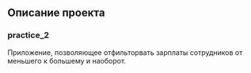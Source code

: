 ## **Описание проекта**

### **practice_2**

Приложение, позволяющее отфильторвать зарплаты сотрудников от меньшего к большему и наоборот.

